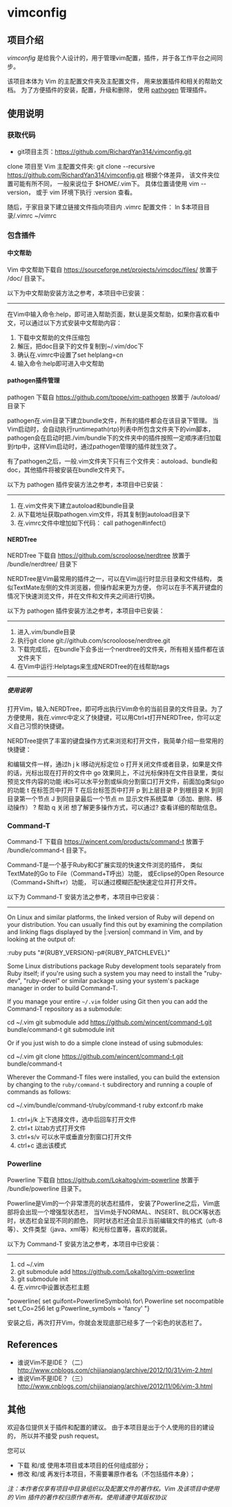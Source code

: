 # vimconfig

## 项目介绍

*vimconfig* 是给我个人设计的，用于管理vim配置，插件，并于各工作平台之间同步。

该项目本体为 Vim 的主配置文件夹及主配置文件，
用来放置插件和相关的帮助文档。
为了方便插件的安装，配置，升级和删除，
使用 [pathogen](https://github.com/tpope/vim-pathogen) 管理插件。

## 使用说明

### 获取代码

* git项目主页：https://github.com/RichardYan314/vimconfig.git

clone 项目至 Vim 主配置文件夹:
    git clone --recursive https://github.com/RichardYan314/vimconfig.git <path>
根据个体差异，
该文件夹位置可能有所不同，
一般来说位于 $HOME/.vim下。
具体位置请使用 vim --version，
或于 vim 环境下执行 :version 查看。

随后，于家目录下建立链接文件指向项目内 .vimrc 配置文件：
    ln $本项目目录/.vimrc ~/vimrc

### 包含插件

#### 中文帮助
Vim 中文帮助下载自 https://sourceforge.net/projects/vimcdoc/files/
放置于 /doc/ 目录下。

以下为中文帮助安装方法之参考，本项目中已安装：

---
在Vim中输入命令:help，即可进入帮助页面，默认是英文帮助，如果你喜欢看中文，可以通过以下方式安装中文帮助内容：
1. 下载中文帮助的文件压缩包
2. 解压，把doc目录下的文件复制到~/.vim/doc下
3. 确认在.vimrc中设置了set helplang=cn
4. 输入命令:help即可进入中文帮助

#### pathogen插件管理
pathogen 下载自 https://github.com/tpope/vim-pathogen
放置于 /autoload/ 目录下

pathogen在.vim目录下建立bundle文件，所有的插件都会在该目录下管理。
当Vim启动时，会自动执行runtimepath(rtp)列表中所包含文件夹下的vim脚本，pathogen会在启动时把./vim/bundle下的文件夹中的插件按照一定顺序递归加载到rtp中，这样Vim启动时，通过pathogen管理的插件就生效了。

有了pathogen之后，一般.vim文件夹下只有三个文件夹：autoload、bundle和doc，其他插件将被安装在bundle文件夹下。

以下为 pathogen 插件安装方法之参考，本项目中已安装：

---
1. 在.vim文件夹下建立autoload和bundle目录
2. 从下载地址获取pathogen.vim文件，将其复制到autoload目录下
3. 在.vimrc文件中增加如下代码：
    call pathogen#infect()

#### NERDTree
NERDTree 下载自 https://github.com/scrooloose/nerdtree
放置于 /bundle/nerdtree/ 目录下

NERDTree是Vim最常用的插件之一，可以在Vim运行时显示目录和文件结构，
类似TextMate左侧的文件浏览器，但操作起来更为方便，
你可以在手不离开键盘的情况下快速浏览文件，并在文件和文件夹之间进行切换。

以下为 pathogen 插件安装方法之参考，本项目中已安装：

---
1. 进入.vim/bundle目录
2. 执行git clone git://github.com/scrooloose/nerdtree.git
3. 下载完成后，在bundle下会多出一个nerdtree的文件夹，所有相关插件都在该文件夹下
4. 在Vim中运行:Helptags来生成NERDTree的在线帮助tags

---
##### 使用说明
打开Vim，输入:NERDTree，即可呼出执行Vim命令的当前目录的文件目录。为了方便使用，我在.vimrc中定义了快捷键，可以用Ctrl+t打开NERDTree，你可以定义自己习惯的快捷键。

NERDTree提供了丰富的键盘操作方式来浏览和打开文件，我简单介绍一些常用的快捷键：

和编辑文件一样，通过h j k l移动光标定位
o 打开关闭文件或者目录，如果是文件的话，光标出现在打开的文件中
go 效果同上，不过光标保持在文件目录里，类似预览文件内容的功能
i和s可以水平分割或纵向分割窗口打开文件，前面加g类似go的功能
t 在标签页中打开
T 在后台标签页中打开
p 到上层目录
P 到根目录
K 到同目录第一个节点
J 到同目录最后一个节点
m 显示文件系统菜单（添加、删除、移动操作）
? 帮助
q 关闭
想了解更多操作方式，可以通过? 查看详细的帮助信息。

### Command-T
Command-T 下载自 https://wincent.com/products/command-t
放置于 /bundle/command-t 目录下。

Command-T是一个基于Ruby和C扩展实现的快速文件浏览的插件，
类似TextMate的Go to File（Command+T呼出）功能，
或Eclipse的Open Resource（Command+Shift+r）功能，
可以通过模糊匹配快速定位并打开文件。

以下为 Command-T 安装方法之参考，本项目中已安装：

---
On Linux and similar platforms, the linked version of Ruby will depend on
your distribution. You can usually find this out by examining the
compilation and linking flags displayed by the |:version| command in Vim, and
by looking at the output of:

  :ruby puts "#{RUBY_VERSION}-p#{RUBY_PATCHLEVEL}"

Some Linux distributions package Ruby development tools separately from Ruby
itself; if you're using such a system you may need to install the "ruby-dev",
"ruby-devel" or similar package using your system's package manager in order
to build Command-T.

If you manage your entire `~/.vim` folder using Git then you can add the
Command-T repository as a submodule:

  cd ~/.vim
  git submodule add https://github.com/wincent/command-t.git bundle/command-t
  git submodule init

Or if you just wish to do a simple clone instead of using submodules:

  cd ~/.vim
  git clone https://github.com/wincent/command-t.git bundle/command-t


Wherever the Command-T files were installed, you can build the extension by
changing to the `ruby/command-t` subdirectory and running a couple of commands
as follows:

  cd ~/.vim/bundle/command-t/ruby/command-t
  ruby extconf.rb
  make

1. ctrl+j/k 上下选择文件，选中后回车打开文件
2. ctrl+t 以tab方式打开文件
3. ctrl+s/v 可以水平或垂直分割窗口打开文件
4. ctrl+c 退出该模式

### Powerline
Powerline 下载自 https://github.com/Lokaltog/vim-powerline
放置于 /bundle/powerline 目录下。

Powerline是Vim的一个非常漂亮的状态栏插件，
安装了Powerline之后，Vim底部将会出现一个增强型状态栏，
当Vim处于NORMAL、INSERT、BLOCK等状态时，状态栏会呈现不同的颜色，
同时状态栏还会显示当前编辑文件的格式（uft-8等）、文件类型（java、xml等）和光标位置等，喜欢的就装。

以下为 Command-T 安装方法之参考，本项目中已安装：

---
1. cd ~/.vim
2. git submodule add https://github.com/Lokaltog/vim-powerline
3. git submodule init
4. 在.vimrc中设置状态栏主题

 "powerline{
 set guifont=PowerlineSymbols\ for\ Powerline
 set nocompatible
 set t_Co=256
 let g:Powerline_symbols = 'fancy'
 "}

安装之后，再次打开Vim，你就会发现底部已经多了一个彩色的状态栏了。

## References
* 谁说Vim不是IDE？（二） http://www.cnblogs.com/chijianqiang/archive/2012/10/31/vim-2.html
* 谁说Vim不是IDE？（三） http://www.cnblogs.com/chijianqiang/archive/2012/11/06/vim-3.html

## 其他

欢迎各位提供关于插件和配置的建议。
由于本项目是出于个人使用的目的建设的，
所以并不接受 push request。

您可以
*	下载 和/或 使用本项目或本项目的任何组成部分；
*	修改 和/或 再发行本项目，不需要署原作者名（不包括插件本身）；

*注：本作者仅享有项目中目录组织以及配置文件的著作权。Vim 及该项目中使用的 Vim 插件的著作权归原作者所有。使用请遵守其版权协议*

